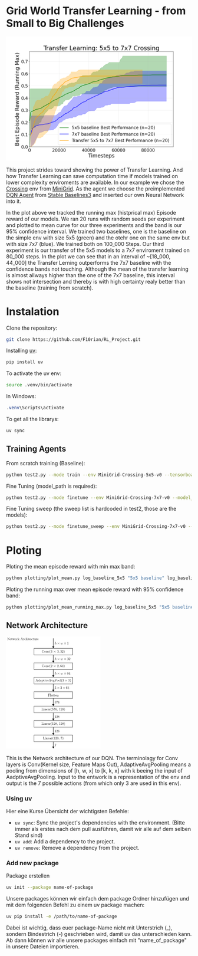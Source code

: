 # Grid World Transfer Learning -​ from Small to Big Challenges

<img src="images/Mean_running_max.png" width="512">

This project strides toward showing the power of Transfer Learning. And how Transfer Learning can save computation time if models trained on lower complexity enviroments are available. In our example we chose the [Crossing](https://minigrid.farama.org/environments/minigrid/CrossingEnv/) env from [MiniGrid](https://minigrid.farama.org/). As the agent we choose the preimplemented [DQN Agent](https://stable-baselines3.readthedocs.io/en/master/modules/dqn.html) from [Stable Baselines3](https://stable-baselines3.readthedocs.io/en/master/index.html) and inserted our own Neural Network into it.

In the plot above we tracked the running max (histprical max) Episode reward of our models. We ran 20 runs with random seeds per experiment and plotted to mean curve for our three experiments and the band is our 95% confidence interval. 
We trained two baselines, one is the baseline on the simple env with size 5x5 (green) and the otehr one on the same env but with size 7x7 (blue). We trained both on 100_000 Steps. Our third experiment is our transfer of the 5x5 models to a 7x7 enviroment trained on 80_000 steps.
In the plot we can see that in an interval of ~[18_000, 44_000] the Transfer Lerning outperforms the 7x7 baseline with the confidence bands not touching. Although the mean of the transfer learning is almost allways higher than the one of the 7x7 baseline, this interval shows not intersection and thereby is with high certainty realy better than the baseline (training from scratch).

# Instalation

Clone the repository:
```bash
git clone https://github.com/F10rian/RL_Project.git
```

Installing [uv](https://docs.astral.sh/uv/):
```bash
pip install uv
```

To activate the uv env:
```bash
source .venv/bin/activate
```
In Windows:

```powershell
.venv\Scripts\activate
```

To get all the librarys:
```powershell
uv sync
```

## Training Agents

From scratch training (Baseline):
```bash
python test2.py --mode train --env MiniGrid-Crossing-5x5-v0 --tensorboard_log log_baseline_5x5 --num_models 20 --batch_size 512 --buffer_size 100_000 --lr 1e-4 --exp_init_eps 0.5 --exp_fraction 0.8 --verbos 0
```

Fine Tuning (model_path is required):
```bash
python test2.py --mode finetune --env MiniGrid-Crossing-7x7-v0 --model_path log_baseline_5x5/sqn_5x5_0 --tensorboard_log log_transfer_5x5_to_7x7 --num_models 20 --batch_size 512 --buffer_size 100_000 --lr 1e-4 --exp_init_eps 0.5 --exp_fraction 0.8 --verbos 0
```

Fine Tuning sweep (the sweep list is hardcoded in test2, those are the models):
```bash
python test2.py --mode finetune_sweep --env MiniGrid-Crossing-7x7-v0 --tensorboard_log log_transfer_5x5_to_7x7 --num_models 20 --batch_size 512 --buffer_size 100_000 --lr 1e-4 --exp_init_eps 0.5 --exp_fraction 0.8 --verbos 0
```

# Ploting

Ploting the mean episode reward with min max band:
```bash
python plotting/plot_mean.py log_baseline_5x5 "5x5 baseline" log_baseline_7x7 "7x7 baseline" .\transfer_5x5_to_7x7\ "Transfer 5x5 to 7x7"
```

Ploting the running max over mean episode reward with 95% confidence band:
```bash
python plotting/plot_mean_running_max.py log_baseline_5x5 "5x5 baseline" log_baseline_7x7 "7x7 baseline" .\transfer_5x5_to_7x7\ "Transfer 5x5 to 7x7"
```


## Network Architecture 

<img src="images/Network.png" width="256">

This is the Network architecture of our DQN. The terminolagy for Conv layers is Conv(Kernel size, Feature Maps Out), AdaptiveAvgPooling means a pooling from dimensions of [h, w, x] to [k, k, x] with k beeing the input of AadptiveAvgPooling. Input to the entwork is a representation of the env and output is the 7 possible actions (from which only 3 are used in this env).


### Using uv

Hier eine Kurse Übersicht der wichtigsten Befehle:

- `uv sync`: Sync the project's dependencies with the environment. (Bitte immer als erstes nach dem pull ausführen, damit wir alle auf dem selben Stand sind)
- `uv add`: Add a dependency to the project.
- `uv remove`: Remove a dependency from the project.

### Add new package

Package erstellen
```bash
uv init --package name-of-package
```

Unsere packages können wir einfach dem package Ordner hinzufügen und mit dem folgenden Befehl zu einem uv package machen:

```bash
uv pip install -e /path/to/name-of-package
```

Dabei ist wichtig, dass euer package-Name nicht mit Unterstrich (\_), sondern Bindestrich (-) geschrieben wird, damit uv das unterschieden kann. Ab dann können wir alle unsere packages einfach mit "name_of_package" in unsere Dateien importieren.


